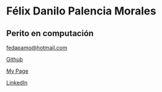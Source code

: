 # Félix Danilo Palencia Morales

## Perito en computación

fedapamo@hotmail.com  

[Github](https://github.com/Fedapamo)  

[My Page](fedapamo.me)  

[LinkedIn](https://www.linkedin.com/in/fedapamo)  
